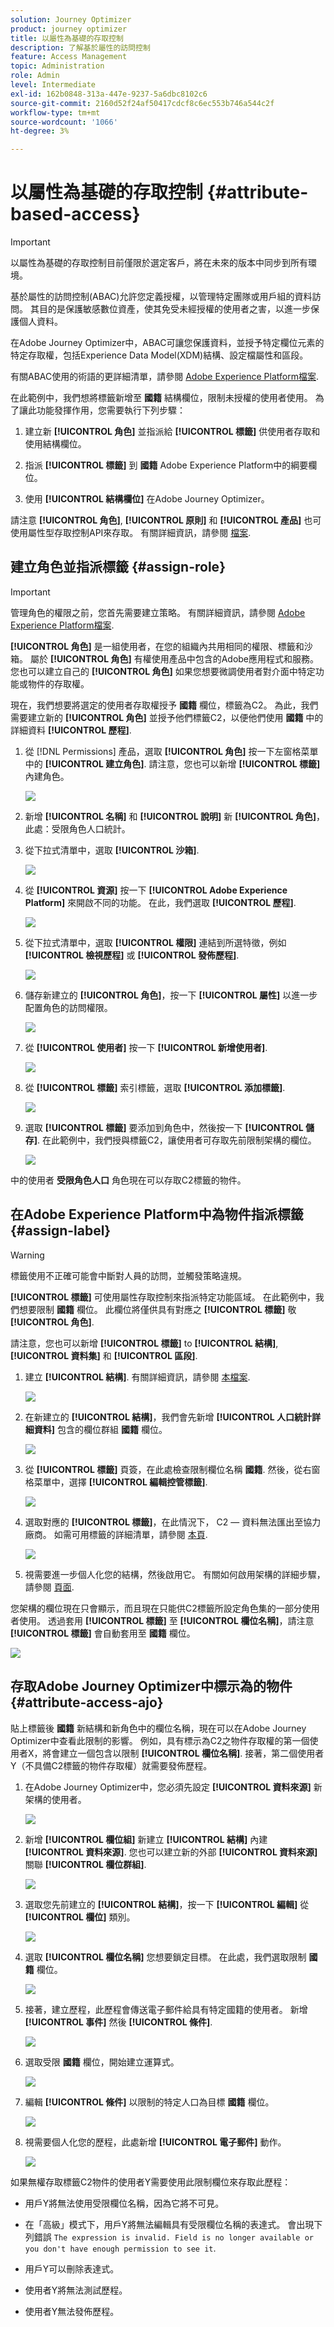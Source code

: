 ```yaml
---
solution: Journey Optimizer
product: journey optimizer
title: 以屬性為基礎的存取控制
description: 了解基於屬性的訪問控制
feature: Access Management
topic: Administration
role: Admin
level: Intermediate
exl-id: 162b0848-313a-447e-9237-5a6dbc8102c6
source-git-commit: 2160d52f24af50417cdcf8c6ec553b746a544c2f
workflow-type: tm+mt
source-wordcount: '1066'
ht-degree: 3%

---
```


# 以屬性為基礎的存取控制 {#attribute-based-access}

>[!IMPORTANT]
>
>以屬性為基礎的存取控制目前僅限於選定客戶，將在未來的版本中同步到所有環境。

基於屬性的訪問控制(ABAC)允許您定義授權，以管理特定團隊或用戶組的資料訪問。 其目的是保護敏感數位資產，使其免受未經授權的使用者之害，以進一步保護個人資料。

在Adobe Journey Optimizer中，ABAC可讓您保護資料，並授予特定欄位元素的特定存取權，包括Experience Data Model(XDM)結構、設定檔屬性和區段。

有關ABAC使用的術語的更詳細清單，請參閱 [Adobe Experience Platform檔案](https://experienceleague.adobe.com/docs/experience-platform/access-control/abac/overview.html).

在此範例中，我們想將標籤新增至 **國籍** 結構欄位，限制未授權的使用者使用。 為了讓此功能發揮作用，您需要執行下列步驟：

1. 建立新  **[!UICONTROL 角色]** 並指派給  **[!UICONTROL 標籤]** 供使用者存取和使用結構欄位。

1. 指派  **[!UICONTROL 標籤]** 到 **國籍** Adobe Experience Platform中的綱要欄位。

1. 使用  **[!UICONTROL 結構欄位]** 在Adobe Journey Optimizer。

請注意 **[!UICONTROL 角色]**, **[!UICONTROL 原則]** 和 **[!UICONTROL 產品]** 也可使用屬性型存取控制API來存取。 有關詳細資訊，請參閱 [檔案](https://experienceleague.adobe.com/docs/experience-platform/access-control/abac/abac-api/overview.html).

## 建立角色並指派標籤 {#assign-role}

>[!IMPORTANT]
>
>管理角色的權限之前，您首先需要建立策略。 有關詳細資訊，請參閱 [Adobe Experience Platform檔案](https://experienceleague.adobe.com/docs/experience-platform/access-control/abac/permissions-ui/policies.html).

**[!UICONTROL 角色]** 是一組使用者，在您的組織內共用相同的權限、標籤和沙箱。 屬於 **[!UICONTROL 角色]** 有權使用產品中包含的Adobe應用程式和服務。
您也可以建立自己的 **[!UICONTROL 角色]** 如果您想要微調使用者對介面中特定功能或物件的存取權。

現在，我們想要將選定的使用者存取權授予 **國籍** 欄位，標籤為C2。 為此，我們需要建立新的 **[!UICONTROL 角色]** 並授予他們標籤C2，以便他們使用 **國籍** 中的詳細資料 **[!UICONTROL 歷程]**.

1. 從 [!DNL Permissions] 產品，選取 **[!UICONTROL 角色]** 按一下左窗格菜單中的 **[!UICONTROL 建立角色]**. 請注意，您也可以新增 **[!UICONTROL 標籤]** 內建角色。

   ![](assets/role_1.png)

1. 新增 **[!UICONTROL 名稱]** 和 **[!UICONTROL 說明]** 新 **[!UICONTROL 角色]**，此處：受限角色人口統計。

1. 從下拉式清單中，選取 **[!UICONTROL 沙箱]**.

   ![](assets/role_2.png)

1. 從 **[!UICONTROL 資源]** 按一下 **[!UICONTROL Adobe Experience Platform]** 來開啟不同的功能。 在此，我們選取 **[!UICONTROL 歷程]**.

   ![](assets/role_3.png)

1. 從下拉式清單中，選取 **[!UICONTROL 權限]** 連結到所選特徵，例如 **[!UICONTROL 檢視歷程]** 或 **[!UICONTROL 發佈歷程]**.

   ![](assets/role_6.png)

1. 儲存新建立的 **[!UICONTROL 角色]**，按一下 **[!UICONTROL 屬性]** 以進一步配置角色的訪問權限。

   ![](assets/role_7.png)

1. 從 **[!UICONTROL 使用者]** 按一下 **[!UICONTROL 新增使用者]**.

   ![](assets/role_8.png)

1. 從 **[!UICONTROL 標籤]** 索引標籤，選取 **[!UICONTROL 添加標籤]**.

   ![](assets/role_9.png)

1. 選取 **[!UICONTROL 標籤]** 要添加到角色中，然後按一下 **[!UICONTROL 儲存]**. 在此範例中，我們授與標籤C2，讓使用者可存取先前限制架構的欄位。

   ![](assets/role_4.png)

中的使用者 **受限角色人口** 角色現在可以存取C2標籤的物件。

## 在Adobe Experience Platform中為物件指派標籤 {#assign-label}

>[!WARNING]
>
>標籤使用不正確可能會中斷對人員的訪問，並觸發策略違規。

**[!UICONTROL 標籤]** 可使用屬性存取控制來指派特定功能區域。
在此範例中，我們想要限制 **國籍** 欄位。 此欄位將僅供具有對應之 **[!UICONTROL 標籤]** 敬  **[!UICONTROL 角色]**.

請注意，您也可以新增  **[!UICONTROL 標籤]** to  **[!UICONTROL 結構]**,  **[!UICONTROL 資料集]** 和  **[!UICONTROL 區段]**.

1. 建立 **[!UICONTROL 結構]**. 有關詳細資訊，請參閱 [本檔案](https://experienceleague.adobe.com/docs/experience-platform/xdm/schema/composition.html?lang=zh-Hant).

   ![](assets/label_1.png)

1. 在新建立的 **[!UICONTROL 結構]**，我們會先新增 **[!UICONTROL 人口統計詳細資料]** 包含的欄位群組 **國籍** 欄位。

   ![](assets/label_2.png)

1. 從 **[!UICONTROL 標籤]** 頁簽，在此處檢查限制欄位名稱 **國籍**. 然後，從右窗格菜單中，選擇 **[!UICONTROL 編輯控管標籤]**.

   ![](assets/label_3.png)

1. 選取對應的 **[!UICONTROL 標籤]**，在此情況下， C2 — 資料無法匯出至協力廠商。 如需可用標籤的詳細清單，請參閱 [本頁](https://experienceleague.adobe.com/docs/experience-platform/data-governance/labels/reference.html#contract-labels).

   ![](assets/label_4.png)

1. 視需要進一步個人化您的結構，然後啟用它。 有關如何啟用架構的詳細步驟，請參閱 [頁面](https://experienceleague.adobe.com/docs/experience-platform/xdm/ui/resources/schemas.html#profile).

您架構的欄位現在只會顯示，而且現在只能供C2標籤所設定角色集的一部分使用者使用。
透過套用 **[!UICONTROL 標籤]** 至 **[!UICONTROL 欄位名稱]**，請注意 **[!UICONTROL 標籤]** 會自動套用至 **國籍** 欄位。

![](assets/label_5.png)

## 存取Adobe Journey Optimizer中標示為的物件 {#attribute-access-ajo}

貼上標籤後 **國籍** 新結構和新角色中的欄位名稱，現在可以在Adobe Journey Optimizer中查看此限制的影響。
例如，具有標示為C2之物件存取權的第一個使用者X，將會建立一個包含以限制 **[!UICONTROL 欄位名稱]**. 接著，第二個使用者Y（不具備C2標籤的物件存取權）就需要發佈歷程。

1. 在Adobe Journey Optimizer中，您必須先設定 **[!UICONTROL 資料來源]** 新架構的使用者。

   ![](assets/journey_1.png)

1. 新增 **[!UICONTROL 欄位組]** 新建立 **[!UICONTROL 結構]** 內建 **[!UICONTROL 資料來源]**. 您也可以建立新的外部 **[!UICONTROL 資料來源]** 關聯 **[!UICONTROL 欄位群組]**.

   ![](assets/journey_2.png)

1. 選取您先前建立的 **[!UICONTROL 結構]**，按一下 **[!UICONTROL 編輯]** 從 **[!UICONTROL 欄位]** 類別。

   ![](assets/journey_3.png)

1. 選取 **[!UICONTROL 欄位名稱]** 您想要鎖定目標。 在此處，我們選取限制 **國籍** 欄位。

   ![](assets/journey_4.png)

1. 接著，建立歷程，此歷程會傳送電子郵件給具有特定國籍的使用者。 新增 **[!UICONTROL 事件]** 然後 **[!UICONTROL 條件]**.

   ![](assets/journey_5.png)

1. 選取受限 **國籍** 欄位，開始建立運算式。

   ![](assets/journey_6.png)

1. 編輯 **[!UICONTROL 條件]** 以限制的特定人口為目標 **國籍** 欄位。

   ![](assets/journey_7.png)

1. 視需要個人化您的歷程，此處新增 **[!UICONTROL 電子郵件]** 動作。

   ![](assets/journey_8.png)

如果無權存取標籤C2物件的使用者Y需要使用此限制欄位來存取此歷程：

* 用戶Y將無法使用受限欄位名稱，因為它將不可見。

* 在「高級」模式下，用戶Y將無法編輯具有受限欄位名稱的表達式。 會出現下列錯誤 `The expression is invalid. Field is no longer available or you don't have enough permission to see it`.

* 用戶Y可以刪除表達式。

* 使用者Y將無法測試歷程。

* 使用者Y無法發佈歷程。
